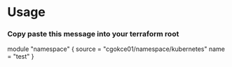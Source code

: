 # Usage

### Copy paste this message into your terraform root

module "namespace" {
  source  = "cgokce01/namespace/kubernetes"
  name = "test"
}

